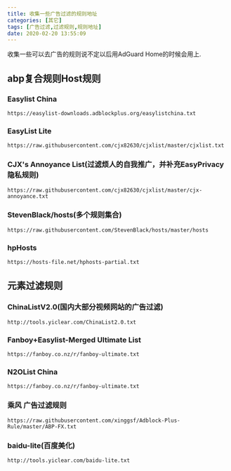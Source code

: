 ```yaml
---
title: 收集一些广告过滤的规则地址
categories: [其它]
tags: [广告过滤,过滤规则,规则地址]
date: 2020-02-20 13:55:09
---
```


收集一些可以去广告的规则说不定以后用AdGuard Home的时候会用上.

<!--more-->

## abp复合规则Host规则

### Easylist China

```
https://easylist-downloads.adblockplus.org/easylistchina.txt
```

### EasyList Lite

```
https://raw.githubusercontent.com/cjx82630/cjxlist/master/cjxlist.txt
```

### CJX's Annoyance List(过滤烦人的自我推广，并补充EasyPrivacy隐私规则)

```
https://raw.githubusercontent.com/cjx82630/cjxlist/master/cjx-annoyance.txt
```

### StevenBlack/hosts(多个规则集合)

```
https://raw.githubusercontent.com/StevenBlack/hosts/master/hosts
```

### hpHosts

```
https://hosts-file.net/hphosts-partial.txt
```

## 元素过滤规则

### ChinaListV2.0(国内大部分视频网站的广告过滤)

```
http://tools.yiclear.com/ChinaList2.0.txt
```

### Fanboy+Easylist-Merged Ultimate List

```
https://fanboy.co.nz/r/fanboy-ultimate.txt
```

### N2OList China

```
https://fanboy.co.nz/r/fanboy-ultimate.txt
```

### 乘风 广告过滤规则

```
https://raw.githubusercontent.com/xinggsf/Adblock-Plus-Rule/master/ABP-FX.txt
```

### baidu-lite(百度美化)

```
http://tools.yiclear.com/baidu-lite.txt
```
